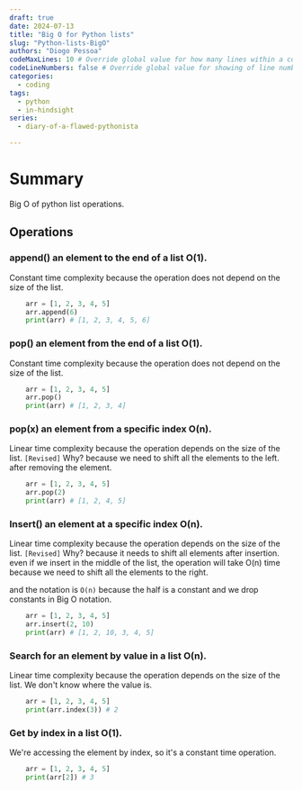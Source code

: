 ```yaml
---
draft: true
date: 2024-07-13
title: "Big O for Python lists"
slug: "Python-lists-BigO"
authors: "Diogo Pessoa"
codeMaxLines: 10 # Override global value for how many lines within a code block before auto-collapsing.
codeLineNumbers: false # Override global value for showing of line numbers within code block.
categories:
  - coding
tags:
  - python
  - in-hindsight
series:
  - diary-of-a-flawed-pythonista

---
```


# Summary

Big O of python list operations.

## Operations

### append() an element to the end of a list O(1).

Constant time complexity because the operation does not depend on the size of the list.

```python
    arr = [1, 2, 3, 4, 5]
    arr.append(6)
    print(arr) # [1, 2, 3, 4, 5, 6]
```

### pop() an element from the end of a list O(1).

Constant time complexity because the operation does not depend on the size of the list.

```python
    arr = [1, 2, 3, 4, 5]
    arr.pop()
    print(arr) # [1, 2, 3, 4]
```

### pop(x) an element from a specific index O(n).

Linear time complexity because the operation depends on the size of the list.
`[Revised]` Why? because we need to shift all the elements to the left. after removing
the element.

```python
    arr = [1, 2, 3, 4, 5]
    arr.pop(2)
    print(arr) # [1, 2, 4, 5]
```

### Insert() an element at a specific index O(n).

Linear time complexity because the operation depends on the size of the list.
`[Revised]` Why? because it needs to shift all elements after insertion.
even if we insert in the middle of the list, the operation will take O(n) time because
we need to shift all the elements to the right.

and the notation is `O(n)` because the half is a constant and we drop constants in Big O
notation.

```python
    arr = [1, 2, 3, 4, 5]
    arr.insert(2, 10)
    print(arr) # [1, 2, 10, 3, 4, 5]
```

### Search for an element by value in a list O(n).

Linear time complexity because the operation depends on the size of the list. We don't
know where the value is.

```python
    arr = [1, 2, 3, 4, 5]
    print(arr.index(3)) # 2
```

### Get by index in a list O(1).

We're accessing the element by index, so it's a constant time operation.

```python
    arr = [1, 2, 3, 4, 5]
    print(arr[2]) # 3
```

